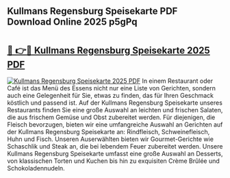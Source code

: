 ## Kullmans Regensburg Speisekarte PDF Download Online 2025 p5gPq

# <h2><a href="http://gc9myuf.nevu.top/?p=Kullmans+Regensburg+Speisekarte">🔗 👉🔴 Kullmans Regensburg Speisekarte 2025 PDF</a></h2>

[![Kullmans Regensburg Speisekarte 2025 PDF](https://i.imgur.com/dBaPXMq.png)](http://gc9myuf.nevu.top/?p=Kullmans+Regensburg+Speisekarte)
In einem Restaurant oder Café ist das Menü des Essens nicht nur eine Liste von Gerichten, sondern auch eine Gelegenheit für Sie, etwas zu finden, das für Ihren Geschmack köstlich und passend ist. Auf der Kullmans Regensburg Speisekarte unseres Restaurants finden Sie eine große Auswahl an leichten und frischen Salaten, die aus frischem Gemüse und Obst zubereitet werden. Für diejenigen, die Fleisch bevorzugen, bieten wir eine umfangreiche Auswahl an Gerichten auf der Kullmans Regensburg Speisekarte an: Rindfleisch, Schweinefleisch, Huhn und Fisch. Unseren Auserwählten bieten wir Gourmet-Gerichte wie Schaschlik und Steak an, die bei lebendem Feuer zubereitet werden. Unsere Kullmans Regensburg Speisekarte umfasst eine große Auswahl an Desserts, von klassischen Torten und Kuchen bis hin zu exquisiten Crème Brûlée und Schokoladennudeln.
